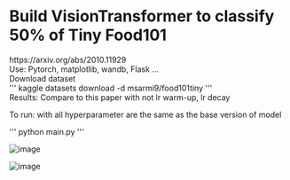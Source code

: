 <h1> Build VisionTransformer to classify 50% of Tiny Food101 </h1>
<href> https://arxiv.org/abs/2010.11929 </href> <br>
<p1>Use: Pytorch, matplotlib, wandb, Flask ... </p1> <br>
Download dataset <br>
''' kaggle datasets download -d msarmi9/food101tiny ''' <br>
Results: Compare to this paper with not lr warm-up, lr decay <br>

To run: with all hyperparameter are the same as the base version of model <br>

''' python main.py '''

![image](https://github.com/user-attachments/assets/7727df2f-97cb-48d6-8c88-0f23cace09db)



![image](https://github.com/user-attachments/assets/6ab1080d-25f9-4a00-81ce-46d47160671b)


